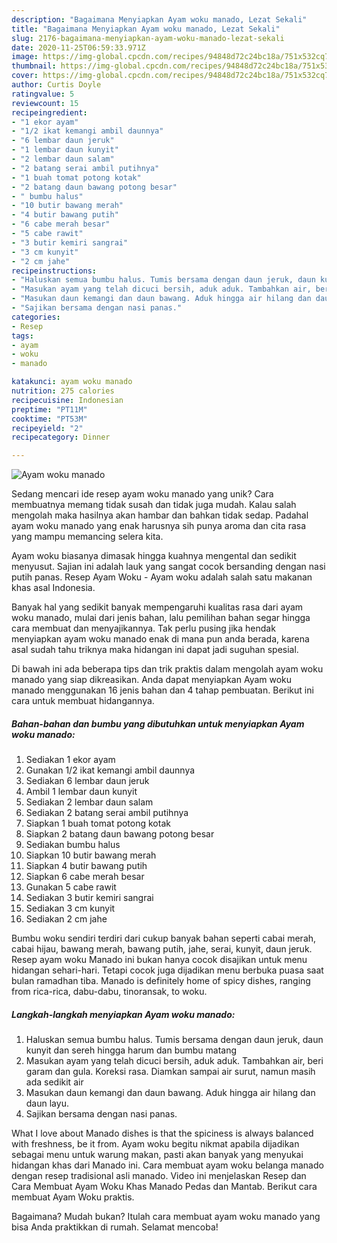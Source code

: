 ```yaml
---
description: "Bagaimana Menyiapkan Ayam woku manado, Lezat Sekali"
title: "Bagaimana Menyiapkan Ayam woku manado, Lezat Sekali"
slug: 2176-bagaimana-menyiapkan-ayam-woku-manado-lezat-sekali
date: 2020-11-25T06:59:33.971Z
image: https://img-global.cpcdn.com/recipes/94848d72c24bc18a/751x532cq70/ayam-woku-manado-foto-resep-utama.jpg
thumbnail: https://img-global.cpcdn.com/recipes/94848d72c24bc18a/751x532cq70/ayam-woku-manado-foto-resep-utama.jpg
cover: https://img-global.cpcdn.com/recipes/94848d72c24bc18a/751x532cq70/ayam-woku-manado-foto-resep-utama.jpg
author: Curtis Doyle
ratingvalue: 5
reviewcount: 15
recipeingredient:
- "1 ekor ayam"
- "1/2 ikat kemangi ambil daunnya"
- "6 lembar daun jeruk"
- "1 lembar daun kunyit"
- "2 lembar daun salam"
- "2 batang serai ambil putihnya"
- "1 buah tomat potong kotak"
- "2 batang daun bawang potong besar"
- " bumbu halus"
- "10 butir bawang merah"
- "4 butir bawang putih"
- "6 cabe merah besar"
- "5 cabe rawit"
- "3 butir kemiri sangrai"
- "3 cm kunyit"
- "2 cm jahe"
recipeinstructions:
- "Haluskan semua bumbu halus. Tumis bersama dengan daun jeruk, daun kunyit dan sereh hingga harum dan bumbu matang"
- "Masukan ayam yang telah dicuci bersih, aduk aduk. Tambahkan air, beri garam dan gula. Koreksi rasa. Diamkan sampai air surut, namun masih ada sedikit air"
- "Masukan daun kemangi dan daun bawang. Aduk hingga air hilang dan daun layu."
- "Sajikan bersama dengan nasi panas."
categories:
- Resep
tags:
- ayam
- woku
- manado

katakunci: ayam woku manado 
nutrition: 275 calories
recipecuisine: Indonesian
preptime: "PT11M"
cooktime: "PT53M"
recipeyield: "2"
recipecategory: Dinner

---
```



![Ayam woku manado](https://img-global.cpcdn.com/recipes/94848d72c24bc18a/751x532cq70/ayam-woku-manado-foto-resep-utama.jpg)

Sedang mencari ide resep ayam woku manado yang unik? Cara membuatnya memang tidak susah dan tidak juga mudah. Kalau salah mengolah maka hasilnya akan hambar dan bahkan tidak sedap. Padahal ayam woku manado yang enak harusnya sih punya aroma dan cita rasa yang mampu memancing selera kita.

Ayam woku biasanya dimasak hingga kuahnya mengental dan sedikit menyusut. Sajian ini adalah lauk yang sangat cocok bersanding dengan nasi putih panas. Resep Ayam Woku - Ayam woku adalah salah satu makanan khas asal Indonesia.

Banyak hal yang sedikit banyak mempengaruhi kualitas rasa dari ayam woku manado, mulai dari jenis bahan, lalu pemilihan bahan segar hingga cara membuat dan menyajikannya. Tak perlu pusing jika hendak menyiapkan ayam woku manado enak di mana pun anda berada, karena asal sudah tahu triknya maka hidangan ini dapat jadi suguhan spesial.


Di bawah ini ada beberapa tips dan trik praktis dalam mengolah ayam woku manado yang siap dikreasikan. Anda dapat menyiapkan Ayam woku manado menggunakan 16 jenis bahan dan 4 tahap pembuatan. Berikut ini cara untuk membuat hidangannya.

<!--inarticleads1-->

##### Bahan-bahan dan bumbu yang dibutuhkan untuk menyiapkan Ayam woku manado:

1. Sediakan 1 ekor ayam
1. Gunakan 1/2 ikat kemangi ambil daunnya
1. Sediakan 6 lembar daun jeruk
1. Ambil 1 lembar daun kunyit
1. Sediakan 2 lembar daun salam
1. Sediakan 2 batang serai ambil putihnya
1. Siapkan 1 buah tomat potong kotak
1. Siapkan 2 batang daun bawang potong besar
1. Sediakan  bumbu halus
1. Siapkan 10 butir bawang merah
1. Siapkan 4 butir bawang putih
1. Siapkan 6 cabe merah besar
1. Gunakan 5 cabe rawit
1. Sediakan 3 butir kemiri sangrai
1. Sediakan 3 cm kunyit
1. Sediakan 2 cm jahe


Bumbu woku sendiri terdiri dari cukup banyak bahan seperti cabai merah, cabai hijau, bawang merah, bawang putih, jahe, serai, kunyit, daun jeruk. Resep ayam woku Manado ini bukan hanya cocok disajikan untuk menu hidangan sehari-hari. Tetapi cocok juga dijadikan menu berbuka puasa saat bulan ramadhan tiba. Manado is definitely home of spicy dishes, ranging from rica-rica, dabu-dabu, tinoransak, to woku. 

<!--inarticleads2-->

##### Langkah-langkah menyiapkan Ayam woku manado:

1. Haluskan semua bumbu halus. Tumis bersama dengan daun jeruk, daun kunyit dan sereh hingga harum dan bumbu matang
1. Masukan ayam yang telah dicuci bersih, aduk aduk. Tambahkan air, beri garam dan gula. Koreksi rasa. Diamkan sampai air surut, namun masih ada sedikit air
1. Masukan daun kemangi dan daun bawang. Aduk hingga air hilang dan daun layu.
1. Sajikan bersama dengan nasi panas.


What I love about Manado dishes is that the spiciness is always balanced with freshness, be it from. Ayam woku begitu nikmat apabila dijadikan sebagai menu untuk warung makan, pasti akan banyak yang menyukai hidangan khas dari Manado ini. Cara membuat ayam woku belanga manado dengan resep tradisional asli manado. Video ini menjelaskan Resep dan Cara Membuat Ayam Woku Khas Manado Pedas dan Mantab. Berikut cara membuat Ayam Woku praktis. 

Bagaimana? Mudah bukan? Itulah cara membuat ayam woku manado yang bisa Anda praktikkan di rumah. Selamat mencoba!
